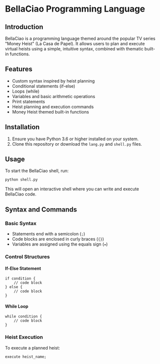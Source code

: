 # BellaCiao Programming Language

## Introduction

BellaCiao is a programming language themed around the popular TV series "Money Heist" (La Casa de Papel). It allows users to plan and execute virtual heists using a simple, intuitive syntax, combined with thematic built-in functions.

## Features

- Custom syntax inspired by heist planning
- Conditional statements (if-else)
- Loops (while)
- Variables and basic arithmetic operations
- Print statements
- Heist planning and execution commands
- Money Heist themed built-in functions

## Installation

1. Ensure you have Python 3.6 or higher installed on your system.
2. Clone this repository or download the `lang.py` and `shell.py` files.

## Usage

To start the BellaCiao shell, run:
```bash
python shell.py
```
This will open an interactive shell where you can write and execute BellaCiao code.

## Syntax and Commands

### Basic Syntax

- Statements end with a semicolon (`;`)
- Code blocks are enclosed in curly braces (`{}`)
- Variables are assigned using the equals sign (`=`)

### Control Structures

#### If-Else Statement
```plaintext
if condition {
    // code block
} else {
    // code block
}
```

#### While Loop
```plaintext
while condition {
    // code block
}
```

### Heist Execution
To execute a planned heist:
```plaintext
execute heist_name;
```
